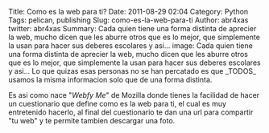 Title: Como es la web para ti?
Date: 2011-08-29 02:04
Category: Python
Tags: pelican, publishing
Slug: como-es-la-web-para-ti
Author: abr4xas
twitter: abr4xas
Summary: Cada quien tiene una forma distinta de aprecier la web, mucho dicen que les aburre otros que es lo mejor, que simplemente la usan para hacer sus deberes escolares y asi...
image: 
Cada quien tiene una forma distinta de aprecier la web, mucho dicen que les aburre otros que es lo mejor, que simplemente la usan para hacer sus deberes escolares y asi... Lo que quizas esas personas no se han percatado es que \_TODOS\_ usamos la  misma informacion solo que de una forma distinta.

Es asi como nace "*Webfy Me*" de Mozilla donde tienes la facilidad de
hacer un cuestionario que define como es la web para ti, el cual es muy
entretenido hacerlo, al final del cuestionario te dan una url para
compartir "tu web" y te permite tambien descargar una foto.


 

 

